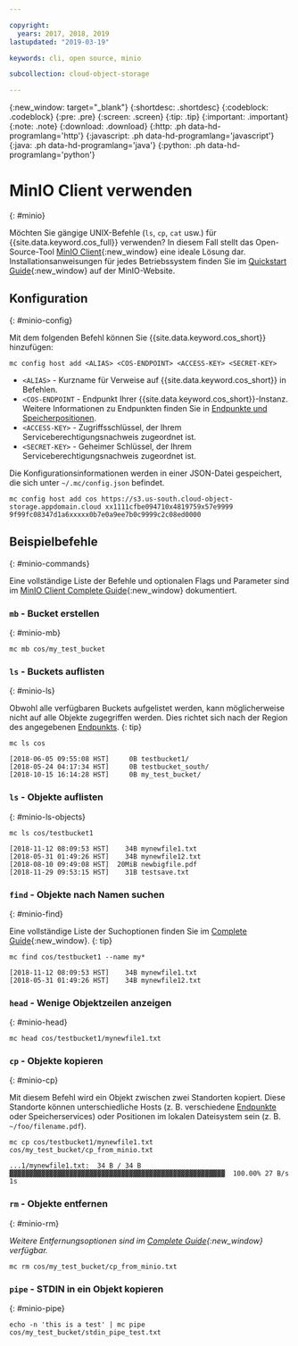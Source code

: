 ```yaml
---

copyright:
  years: 2017, 2018, 2019
lastupdated: "2019-03-19"

keywords: cli, open source, minio

subcollection: cloud-object-storage

---
```

{:new_window: target="_blank"}
{:shortdesc: .shortdesc}
{:codeblock: .codeblock}
{:pre: .pre}
{:screen: .screen}
{:tip: .tip}
{:important: .important}
{:note: .note}
{:download: .download} 
{:http: .ph data-hd-programlang='http'} 
{:javascript: .ph data-hd-programlang='javascript'} 
{:java: .ph data-hd-programlang='java'} 
{:python: .ph data-hd-programlang='python'}

# MinIO Client verwenden
{: #minio}

Möchten Sie gängige UNIX-Befehle (`ls`, `cp`, `cat` usw.) für {{site.data.keyword.cos_full}} verwenden? In diesem Fall stellt das Open-Source-Tool [MinIO Client](https://min.io/download#/linux){:new_window} eine ideale Lösung dar. Installationsanweisungen für jedes Betriebssystem finden Sie im [Quickstart Guide](https://docs.min.io/docs/minio-client-quickstart-guide.html){:new_window} auf der MinIO-Website.

## Konfiguration
{: #minio-config}

Mit dem folgenden Befehl können Sie {{site.data.keyword.cos_short}} hinzufügen:

```
mc config host add <ALIAS> <COS-ENDPOINT> <ACCESS-KEY> <SECRET-KEY>
```

* `<ALIAS>` - Kurzname für Verweise auf {{site.data.keyword.cos_short}} in Befehlen.
* `<COS-ENDPOINT` - Endpunkt Ihrer {{site.data.keyword.cos_short}}-Instanz. Weitere Informationen zu Endpunkten finden Sie in [Endpunkte und Speicherpositionen](/docs/services/cloud-object-storage?topic=cloud-object-storage-endpoints#endpoints).
* `<ACCESS-KEY>` - Zugriffsschlüssel, der Ihrem Serviceberechtigungsnachweis zugeordnet ist.
* `<SECRET-KEY>` - Geheimer Schlüssel, der Ihrem Serviceberechtigungsnachweis zugeordnet ist.

Die Konfigurationsinformationen werden in einer JSON-Datei gespeichert, die sich unter `~/.mc/config.json` befindet.

```
mc config host add cos https://s3.us-south.cloud-object-storage.appdomain.cloud xx1111cfbe094710x4819759x57e9999 9f99fc08347d1a6xxxxx0b7e0a9ee7b0c9999c2c08ed0000
```

## Beispielbefehle
{: #minio-commands}

Eine vollständige Liste der Befehle und optionalen Flags und Parameter sind im [MinIO Client Complete Guide](https://docs.min.io/docs/minio-client-complete-guide){:new_window} dokumentiert.

### `mb` - Bucket erstellen
{: #minio-mb}

```
mc mb cos/my_test_bucket
```

### `ls` - Buckets auflisten
{: #minio-ls}

Obwohl alle verfügbaren Buckets aufgelistet werden, kann möglicherweise nicht auf alle Objekte zugegriffen werden. Dies richtet sich nach der Region des angegebenen [Endpunkts](/docs/services/cloud-object-storage?topic=cloud-object-storage-endpoints#endpoints).
{: tip}

```
mc ls cos
```

```
[2018-06-05 09:55:08 HST]     0B testbucket1/
[2018-05-24 04:17:34 HST]     0B testbucket_south/
[2018-10-15 16:14:28 HST]     0B my_test_bucket/
```


### `ls` - Objekte auflisten
{: #minio-ls-objects}

```
mc ls cos/testbucket1
```

```
[2018-11-12 08:09:53 HST]    34B mynewfile1.txt
[2018-05-31 01:49:26 HST]    34B mynewfile12.txt
[2018-08-10 09:49:08 HST]  20MiB newbigfile.pdf
[2018-11-29 09:53:15 HST]    31B testsave.txt
```

### `find` - Objekte nach Namen suchen
{: #minio-find}

Eine vollständige Liste der Suchoptionen finden Sie im [Complete Guide](https://docs.min.io/docs/minio-client-complete-guide#find){:new_window}.
{: tip}

```
mc find cos/testbucket1 --name my*
```

```
[2018-11-12 08:09:53 HST]    34B mynewfile1.txt
[2018-05-31 01:49:26 HST]    34B mynewfile12.txt
```

### `head` - Wenige Objektzeilen anzeigen
{: #minio-head}

```
mc head cos/testbucket1/mynewfile1.txt
```

### `cp` - Objekte kopieren
{: #minio-cp}

Mit diesem Befehl wird ein Objekt zwischen zwei Standorten kopiert. Diese Standorte können unterschiedliche Hosts (z. B. verschiedene [Endpunkte](/docs/services/cloud-object-storage?topic=cloud-object-storage-endpoints#endpoints) oder Speicherservices) oder Positionen im lokalen Dateisystem sein (z. B. `~/foo/filename.pdf`).
```
mc cp cos/testbucket1/mynewfile1.txt cos/my_test_bucket/cp_from_minio.txt
```

```
...1/mynewfile1.txt:  34 B / 34 B  ▓▓▓▓▓▓▓▓▓▓▓▓▓▓▓▓▓▓▓▓▓▓▓▓▓▓▓▓▓▓▓▓▓▓▓▓▓▓▓▓▓▓▓▓▓▓▓▓▓▓▓▓▓▓  100.00% 27 B/s 1s
```

### `rm` - Objekte entfernen
{: #minio-rm}

*Weitere Entfernungsoptionen sind im [Complete Guide](https://docs.min.io/docs/minio-client-complete-guide#rm){:new_window} verfügbar.*

```
mc rm cos/my_test_bucket/cp_from_minio.txt
```

### `pipe` - STDIN in ein Objekt kopieren
{: #minio-pipe}

```
echo -n 'this is a test' | mc pipe cos/my_test_bucket/stdin_pipe_test.txt
```
